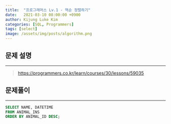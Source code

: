 ```yaml
---
title:  "프로그래머스 Lv.1 - 역순 정렬하기"
date:   2021-03-10 08:00:00 +0900
author: Kijung Luke Kim
categories: [SQL, Programmers]
tags: [select]
image: /assets/img/posts/algorithm.png
---
```


## 문제 설명
---

> https://programmers.co.kr/learn/courses/30/lessons/59035

## 문제풀이
---

```sql
SELECT NAME, DATETIME
FROM ANIMAL_INS
ORDER BY ANIMAL_ID DESC;
```